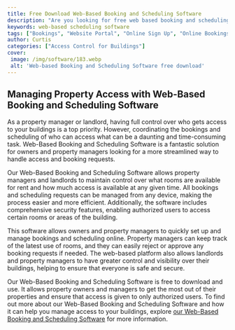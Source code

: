 ```yaml
---
title: Free Download Web-Based Booking and Scheduling Software
description: "Are you looking for free web based booking and scheduling software Look no further This blog post will guide you through the process of downloading and setting up the software to quickly get you started"
keywords: web-based scheduling software
tags: ["Bookings", "Website Portal", "Online Sign Up", "Online Bookings", "Tech"]
author: Curtis
categories: ["Access Control for Buildings"]
cover: 
 image: /img/software/183.webp
 alt: 'Web-based Booking and Scheduling Software free download'
---
```

## Managing Property Access with Web-Based Booking and Scheduling Software

As a property manager or landlord, having full control over who gets access to your buildings is a top priority. However, coordinating the bookings and scheduling of who can access what can be a daunting and time-consuming task. Web-Based Booking and Scheduling Software is a fantastic solution for owners and property managers looking for a more streamlined way to handle access and booking requests. 

Our Web-Based Booking and Scheduling Software allows property managers and landlords to maintain control over what rooms are available for rent and how much access is available at any given time. All bookings and scheduling requests can be managed from any device, making the process easier and more efficient. Additionally, the software includes comprehensive security features, enabling authorized users to access certain rooms or areas of the building.

This software allows owners and property managers to quickly set up and manage bookings and scheduling online. Property managers can keep track of the latest use of rooms, and they can easily reject or approve any booking requests if needed. The web-based platform also allows landlords and property managers to have greater control and visibility over their buildings, helping to ensure that everyone is safe and secure.

Our Web-Based Booking and Scheduling Software is free to download and use. It allows property owners and managers to get the most out of their properties and ensure that access is given to only authorized users. To find out more about our Web-Based Booking and Scheduling Software and how it can help you manage access to your buildings, explore [our Web-Based Booking and Scheduling Software](/bookings) for more information.
